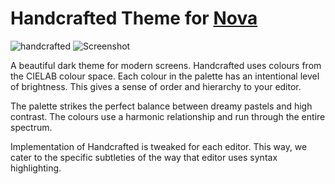 # Handcrafted Theme for [Nova](https://nova.app)

![handcrafted](https://github.com/lewisflude/HandcraftedNova/raw/main/Images/handcrafted-banner-half.png)
![Screenshot](https://github.com/lewisflude/HandcraftedNova/raw/main/Images/nova-screenshot.png)

A beautiful dark theme for modern screens. Handcrafted uses colours from the CIELAB colour space. Each colour in the palette has an intentional level of brightness. This gives a sense of order and hierarchy to your editor.

The palette strikes the perfect balance between dreamy pastels and high contrast. The colours use a harmonic relationship and run through the entire spectrum.

Implementation of Handcrafted is tweaked for each editor. This way, we cater to the specific subtleties of the way that editor uses syntax highlighting.
